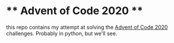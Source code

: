 # ** Advent of Code 2020 **

this repo contains my attempt at solving the [Advent of Code 2020](https://adventofcode.com/2020) challenges.
Probably in python, but we'll see.


